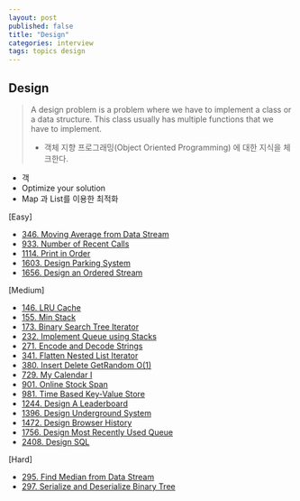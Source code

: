 ```yaml
---
layout: post
published: false
title: "Design"
categories: interview
tags: topics design
---
```


## Design

> A design problem is a problem where we have to implement a class or a data structure. This class usually has multiple functions that we have to implement. 
> - 객체 지향 프로그래밍(Object Oriented Programming) 에 대한 지식을 체크한다.

- 객
- Optimize your solution
- Map 과 List를 이용한 최적화

[Easy]
- [346. Moving Average from Data Stream](/interview/2023/06/30/rotting-oranges/)
- [933. Number of Recent Calls](/interview/2023/05/26/number-of-recent-calls/)
- [1114. Print in Order](/interview/2023/05/21/print-in-order/)
- [1603. Design Parking System](/interview/2023/06/01/design-parking-system/)
- [1656. Design an Ordered Stream](/interview/2023/05/21/design-an-ordered-stream/)

[Medium]
- [146. LRU Cache](/interview/2023/04/26/lru-cache/)
- [155. Min Stack](/interview/2023/04/07/min-stack/)
- [173. Binary Search Tree Iterator](/interview/2023/04/16/binary-search-tree-iterator/)
- [232. Implement Queue using Stacks](/interview/2023/05/21/implement-queue-using-stacks/)
- [271. Encode and Decode Strings](/interview/2023/05/21/encode-and-decode-strings/)
- [341. Flatten Nested List Iterator](/interview/2023/05/21/flatten-nested-list-iterator/)
- [380. Insert Delete GetRandom O(1)](/interview/2023/04/20/insert-delete-getrandom-o1/)
- [729. My Calendar I](/interview/2023/04/30/my-calendar-i/)
- [901. Online Stock Span](/interview/2023/05/23/online-stock-span/)
- [981. Time Based Key-Value Store](/interview/2023/05/21/time-based-key-value-store/)
- [1244. Design A Leaderboard](/interview/2023/05/21/design-a-leaderboard/)
- [1396. Design Underground System](/interview/2023/04/18/design-underground-system/)
- [1472. Design Browser History](/interview/2023/05/21/design-browser-history/)
- [1756. Design Most Recently Used Queue](/interview/2023/05/01/design-most-recently-used-queue/)
- [2408. Design SQL](/interview/2023/08/04//design-sql/)

[Hard]
- [295. Find Median from Data Stream](/interview/2023/05/21/find-median-from-data-stream/)
- [297. Serialize and Deserialize Binary Tree](/interview/2023/05/21/serialize-and-deserialize-binary-tree/)